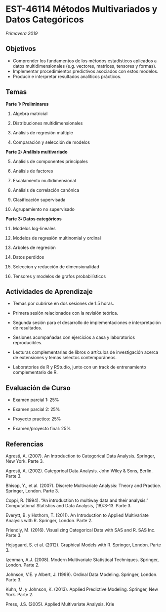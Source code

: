 # EST-46114 Métodos Multivariados y Datos Categóricos

*Primavera 2019*

## Objetivos

* Comprender los fundamentos de los métodos estadísticos aplicados a datos multidimensionales (e.g. vectores, matrices, tensores y formas).
* Implementar procedimientos predictivos asociados con estos modelos.
*	Producir e interpretar resultados analíticos prácticos.

## Temas

**Parte 1: Preliminares**

1.	Algebra matricial

2.	Distribuciones multidimensionales

3.	Análisis de regresión múltiple

4.	Comparación y selección de modelos

**Parte 2: Análisis multivariado**

5.	Análisis de componentes principales

6.	Análisis de factores

7.	Escalamiento multidimensional

8.	Análisis de correlación canónica

9.	Clasificación supervisada

10.	Agrupamiento no supervisado

**Parte 3: Datos categóricos**

11.	Modelos log-lineales

12.	Modelos de regresión multinomial y ordinal

13.	Arboles de regresión

14.	Datos perdidos

15.	Seleccion y reducción de dimensionalidad

16.	Tensores y modelos de grafos probabilísticos 

## Actividades de Aprendizaje

*	Temas por cubrirse en dos sesiones de 1.5 horas.

-	Primera sesión relacionados con la revisión teórica.

-	Segunda sesión para el desarrollo de implementaciones e interpretación de resultados.

*	Sesiones acompañadas con ejercicios a casa y laboratorios reproducibles.

*	Lecturas complementarias de libros o artículos de investigación acerca de extensiones y temas selectos contemporáneos. 

*	Laboratorios de R y RStudio, junto con un track de entrenamiento complementario de R.

## Evaluación de Curso

* Examen parcial 1: 25%

* Examen parcial 2: 25%

* Proyecto practico: 25%

* Examen/proyecto final: 25%

## Referencias

Agresti, A. (2007). An Introduction to Categorical Data Analysis. Springer, New York. Parte 3.

Agresti, A. (2002). Categorical Data Analysis. John Wiley & Sons, Berlin. Parte 3.

Bhisop, Y., et al. (2007). Discrete Multivariate Analysis: Theory and Practice. Springer, London. Parte 3.

Coppi, R. (1994). “An introduction to multiway data and their analysis.” Computational Statistics and Data Analysis, (18):3-13. Parte 3.

Everytt, B. y Hothorn, T. (2011). An Introduction to Applied Multivariate Analysis with R. Springer, London. Parte 2.

Friendly, M. (2016). Visualizing Categorical Data with SAS and R. SAS Inc. Parte 3.

Hojsgaard, S. et al. (2012). Graphical Models with R. Springer, London. Parte 3.

Izenman, A.J. (2008). Modern Multivariate Statistical Techniques. Springer, London. Parte 2.

Johnson, V.E. y Albert, J. (1999). Ordinal Data Modeling. Springer, London. Parte 3.

Kuhn, M. y Johnson, K. (2013). Applied Predictive Modeling. Springer, New York. Parte 2.

Press, J.S. (2005). Applied Multivariate Analysis. Krie
